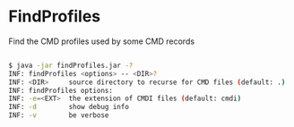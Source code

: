 # FindProfiles
Find the CMD profiles used by some CMD records

```sh

$ java -jar findProfiles.jar -?
INF: findProfiles <options> -- <DIR>?
INF: <DIR>     source directory to recurse for CMD files (default: .)
INF: findProfiles options:
INF: -e=<EXT>  the extension of CMDI files (default: cmdi)
INF: -d        show debug info
INF: -v        be verbose
```
